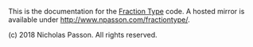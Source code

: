 This is the documentation for the [Fraction Type](https://github.com/npasson/fractiontype) code. A hosted mirror is available under <http://www.npasson.com/fractiontype/>.

(c) 2018 Nicholas Passon. All rights reserved. 
